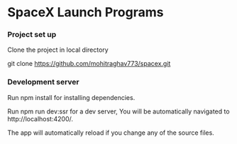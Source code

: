 # SpaceX Launch Programs

### Project set up

Clone the project in local directory

git clone https://github.com/mohitraghav773/spacex.git

### Development server

Run npm install for installing dependencies.

Run npm run dev:ssr for a dev server, You will be automatically navigated to http://localhost:4200/.

The app will automatically reload if you change any of the source files.

